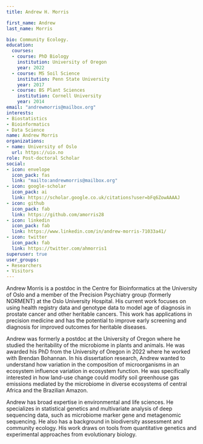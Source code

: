 ```yaml
---
title: Andrew H. Morris

first_name: Andrew
last_name: Morris

bio: Community Ecology.
education:
  courses:
  - course: PhD Biology
    institution: University of Oregon
    year: 2022
  - course: MS Soil Science
    institution: Penn State University
    year: 2017
  - course: BS Plant Sciences
    institution: Cornell University
    year: 2014
email: "andrewmorris@mailbox.org"
interests:
- Biostatistics
- Bioinformatics
- Data Science
name: Andrew Morris
organizations:
- name: University of Oslo
  url: https://uio.no
role: Post-doctoral Scholar
social:
- icon: envelope
  icon_pack: fas
  link: "mailto:andrewmorris@mailbox.org"
- icon: google-scholar
  icon_pack: ai
  link: https://scholar.google.co.uk/citations?user=bFq6ZowAAAAJ
- icon: github
  icon_pack: fab
  link: https://github.com/amorris28
- icon: linkedin
  icon_pack: fab
  link: https://www.linkedin.com/in/andrew-morris-71033a41/
- icon: twitter
  icon_pack: fab
  link: https://twitter.com/ahmorris1
superuser: true
user_groups:
- Researchers
- Visitors
---
```


Andrew Morris is a postdoc in the Centre for Bioinformatics at the University
of Oslo and a member of the Precision Psychiatry group (formerly NORMENT) at
the Oslo University Hospital. His current work focuses on using health registry
data and genotype data to model age of diagnosis in prostate cancer and other
heritable cancers. This work has applications in precision medicine and
has the potential to improve early screening and diagnosis for improved
outcomes for heritable diseases.

Andrew was formerly a postdoc at the University of Oregon where he studied
the heritability of the microbiome in plants and animals. He was awarded his 
PhD from the University of Oregon in 2022 where he worked with Brendan Bohannan. 
In his dissertation research, Andrew wanted to understand how variation in
the composition of microorganisms in an ecosystem influence variation in
ecosystem function. He was specifically interested in how land-use change could
modify soil greenhouse gas emissions mediated by the microbiome in diverse
ecosystems of central Africa and the Brazilian Amazon.

Andrew has broad expertise in environmental and life sciences. He specializes
in statistical genetics and multivariate analysis of deep sequencing data,
such as microbiome marker gene and metagenomic sequencing. He also has a 
background in biodiversity assessment and community ecology. His work draws
on tools from quantitative genetics and experimental approaches from 
evolutionary biology. 

